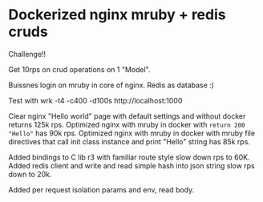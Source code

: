 # Dockerized nginx mruby + redis cruds

Challenge!!

Get 10rps on crud operations on 1 "Model".

Buissnes login on mruby in core of nginx.
Redis as database :)

Test with wrk -t4 -c400 -d100s http://localhost:1000

Clear nginx "Hello world" page with default settings and without docker returns 125k rps.
Optimized nginx with mruby in docker with `return 200 "Hello"` has 90k rps.
Optimized nginx with mruby in docker with mruby file directives that call init class instance and print "Hello" string has 85k rps.

Added bindings to C lib r3 with familiar route style slow down rps to 60K.
Added redis client and write and read simple hash into json string slow rps down to 20k.

Added per request isolation params and env, read body.